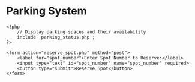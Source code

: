 <!DOCTYPE html>
<html lang="en">
<head>
    <meta charset="UTF-8">
    <meta name="viewport" content="width=device-width, initial-scale=1.0">
    <title>Automated Parking System</title>
</head>
<body>
    <h1>Parking System</h1>
    
    <?php
        // Display parking spaces and their availability
        include 'parking_status.php';
    ?>

    <form action="reserve_spot.php" method="post">
        <label for="spot_number">Enter Spot Number to Reserve:</label>
        <input type="text" id="spot_number" name="spot_number" required>
        <button type="submit">Reserve Spot</button>
    </form>
</body>
</html>
